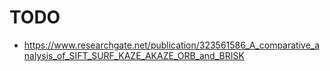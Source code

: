 # TODO
- https://www.researchgate.net/publication/323561586_A_comparative_analysis_of_SIFT_SURF_KAZE_AKAZE_ORB_and_BRISK
